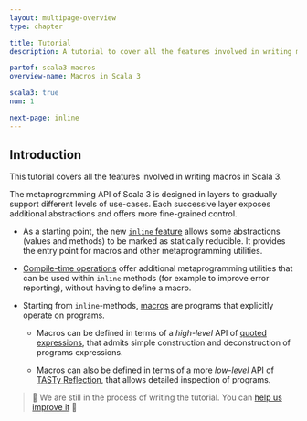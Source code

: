 ```yaml
---
layout: multipage-overview
type: chapter

title: Tutorial
description: A tutorial to cover all the features involved in writing macros in Scala 3.

partof: scala3-macros
overview-name: Macros in Scala 3

scala3: true
num: 1

next-page: inline
---
```


## Introduction

This tutorial covers all the features involved in writing macros in Scala 3.

The metaprogramming API of Scala 3 is designed in layers to gradually
support different levels of use-cases. Each successive layer exposes additional
abstractions and offers more fine-grained control.

- As a starting point, the new [`inline` feature](inline) allows some abstractions (values and methods) to be marked as statically reducible.
  It provides the entry point for macros and other metaprogramming utilities.

- [Compile-time operations](compiletime) offer additional metaprogramming utilities that can be used within `inline` methods (for example to improve error reporting), without having to define a macro.

- Starting from `inline`-methods, [macros](macros) are programs that explicitly operate on programs.

  - Macros can be defined in terms of a _high-level_ API of [quoted expressions](quotes), that admits simple construction and deconstruction of programs expressions.

  - Macros can also be defined in terms of a more _low-level_ API of [TASTy Reflection](tasty-reflection), that allows detailed inspection of programs.


> 🚧 We are still in the process of writing the tutorial. You can [help us improve it][contributing] 🚧

[contributing]: https://github.com/scala/docs.scala-lang/blob/master/_overviews/scala3-macros/tutorial/index.md
